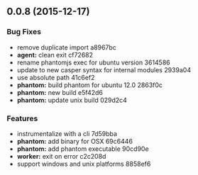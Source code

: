 <a name="0.0.8"></a>
## 0.0.8 (2015-12-17)


### Bug Fixes

* remove duplicate import a8967bc
* **agent:** clean exit cf72682
* rename phantomjs exec for ubuntu version 3614586
* update to new casper syntax for internal modules 2939a04
* use absolute path 41c6ef2
* **phantom:** build phantom for ubuntu 12.0 2863f0c
* **phantom:** new build e5f42d6
* **phantom:** update unix build 029d2c4

### Features

* instrumentalize with a cli 7d59bba
* **phantom:** add binary for OSX 69c6446
* **phantom:** add phantom executable 90cd90e
* **worker:** exit on error c2c208d
* support windows and unix platforms 8858ef6



